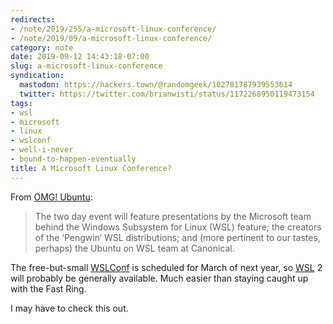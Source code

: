 ```yaml
---
redirects:
- /note/2019/255/a-microsoft-linux-conference/
- /note/2019/09/a-microsoft-linux-conference/
category: note
date: 2019-09-12 14:43:18-07:00
slug: a-microsoft-linux-conference
syndication:
  mastodon: https://hackers.town/@randomgeek/102781787939553614
  twitter: https://twitter.com/brianwisti/status/1172268950119473154
tags:
- wsl
- microsoft
- linux
- wslconf
- well-i-never
- bound-to-happen-eventually
title: A Microsoft Linux Conference?
---
```


From [OMG! Ubuntu](https://www.omgubuntu.co.uk/2019/09/microsoft-linux-conference-wslconf-march-2020):

 > 
 > The two day event will feature presentations by the Microsoft team behind the Windows Subsystem for Linux (WSL) feature; the creators of the ‘Pengwin‘ WSL distributions; and (more pertinent to our tastes, perhaps) the Ubuntu on WSL team at Canonical.

The free-but-small [WSLConf](https://www.wslconf.dev/) is scheduled for March of next year, so [WSL](../../../card/WSL.md) 2 will probably be generally available. Much easier than staying caught up with the Fast Ring.

I may have to check this out.
